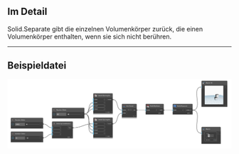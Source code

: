 ## Im Detail
Solid.Separate gibt die einzelnen Volumenkörper zurück, die einen Volumenkörper enthalten, wenn sie sich nicht berühren.
___
## Beispieldatei

![Solid.Separate](./Autodesk.DesignScript.Geometry.Solid.Separate_img.png)
